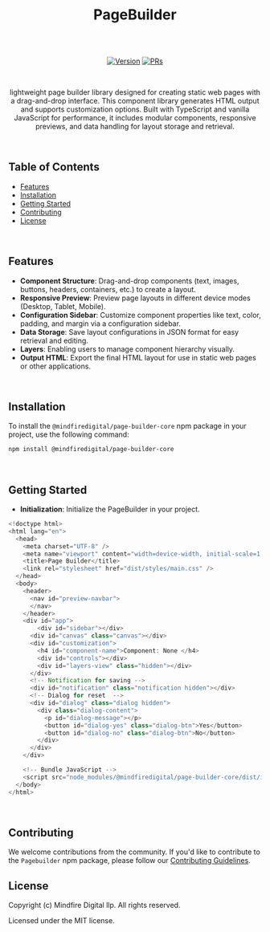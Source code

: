 <h1 align="center">PageBuilder</h1><br><br>
<p align="center">
<a href="https://www.npmjs.com/package/@mindfiredigital/page-builder-core"><img src="https://img.shields.io/npm/v/@mindfiredigital/page-builder-core.svg?sanitize=true" alt="Version"></a>
<a href="https://www.npmjs.com/package/@mindfiredigital/page-builder-core"><img src="https://img.shields.io/badge/PRs-welcome-brightgreen.svg" alt="PRs"></a>
</p>

<br>

<p align="center"> lightweight page builder library designed for creating static web pages with a drag-and-drop interface. This component library generates HTML output and supports customization options. Built with TypeScript and vanilla JavaScript for performance, it includes modular components, responsive previews, and data handling for layout storage and retrieval. </p>

<br>

<!-- <p align="center">
  <!-- <img alt="Screenshot of the React Text Igniter" src="https://res.cloudinary.com/dxf1kplcx/image/upload/v1725448061/react-text-igniter-screenshot_c4dq9c.png"\>
</p> -->

## Table of Contents

- [Features](#features)
- [Installation](#installation)
- [Getting Started](#getting-started)
- [Contributing](#contributing)
- [License](#license)

<br>

## Features

- **Component Structure**: Drag-and-drop components (text, images, buttons, headers, containers, etc.) to create a layout.
- **Responsive Preview**: Preview page layouts in different device modes (Desktop, Tablet, Mobile).
- **Configuration Sidebar**: Customize component properties like text, color, padding, and margin via a configuration sidebar.
- **Data Storage**: Save layout configurations in JSON format for easy retrieval and editing.
- **Layers**: Enabling users to manage component hierarchy visually.
- **Output HTML**: Export the final HTML layout for use in static web pages or other applications.

<br>

## Installation

To install the `@mindfiredigital/page-builder-core` npm package in your project, use the following command:

```bash
npm install @mindfiredigital/page-builder-core
```

<br>

## Getting Started

- **Initialization**: Initialize the PageBuilder in your project.

```javascript
<!doctype html>
<html lang="en">
  <head>
    <meta charset="UTF-8" />
    <meta name="viewport" content="width=device-width, initial-scale=1.0" />
    <title>Page Builder</title>
    <link rel="stylesheet" href="dist/styles/main.css" />
  </head>
  <body>
    <header>
      <nav id="preview-navbar">
      </nav>
    </header>
    <div id="app">
        <div id="sidebar"></div>
      <div id="canvas" class="canvas"></div>
      <div id="customization">
        <h4 id="component-name">Component: None </h4>
        <div id="controls"></div>
        <div id="layers-view" class="hidden"></div>
      </div>
      <!-- Notification for saving -->
      <div id="notification" class="notification hidden"></div>
      <!-- Dialog for reset  -->
      <div id="dialog" class="dialog hidden">
        <div class="dialog-content">
          <p id="dialog-message"></p>
          <button id="dialog-yes" class="dialog-btn">Yes</button>
          <button id="dialog-no" class="dialog-btn">No</button>
        </div>
      </div>
    </div>

    <!-- Bundle JavaScript -->
    <script src="node_modules/@mindfiredigital/page-builder-core/dist/index.js"></script>
  </body>
</html>
```

<br>

## Contributing

We welcome contributions from the community. If you'd like to contribute to the `Pagebuilder` npm package, please follow our [Contributing Guidelines](CONTRIBUTING.md).
<br>

## License

Copyright (c) Mindfire Digital llp. All rights reserved.

Licensed under the MIT license.
